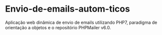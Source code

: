 # Envio-de-emails-autom-ticos
Aplicação web dinâmica de envio de emails utilizando PHP7, paradigma de orientação a objetos e o repositório PHPMailer v6.0.
